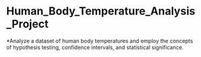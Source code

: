 # Human_Body_Temperature_Analysis_Project
*Analyze a dataset of human body temperatures and employ the concepts of hypothesis testing, confidence intervals, and statistical significance.
